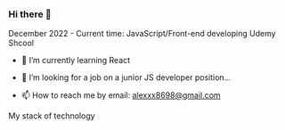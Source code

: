### Hi there 👋

December 2022 - Current time: JavaScript/Front-end developing Udemy Shcool

- 🌱 I’m currently learning React

- 👯 I’m looking for a job on a junior JS developer position...

 - 📫 How to reach me by email: alexxx8698@gmail.com
 
 My stack of technology
 
 <img scr = "https://img.shields.io/badge/-HTML-E34F26?sytle=for-the-badge&logo=html&logoColor=black"/>


